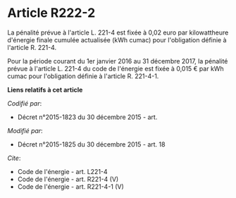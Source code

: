 # Article R222-2

La pénalité prévue à l'article L. 221-4 est fixée à 0,02 euro par kilowattheure d'énergie finale cumulée actualisée (kWh
cumac) pour l'obligation définie à l'article R. 221-4. 

Pour la période courant du 1er janvier 2016 au 31 décembre 2017, la pénalité prévue à l'article L. 221-4 du code de l'énergie
est fixée à 0,015 € par kWh cumac pour l'obligation définie à l'article R. 221-4-1.

**Liens relatifs à cet article**

_Codifié par_:

  - Décret n°2015-1823 du 30 décembre 2015 - art.

_Modifié par_:

  - Décret n°2015-1825 du 30 décembre 2015 - art. 18

_Cite_:

  - Code de l'énergie - art. L221-4
  - Code de l'énergie - art. R221-4 (V)
  - Code de l'énergie - art. R221-4-1 (V)
